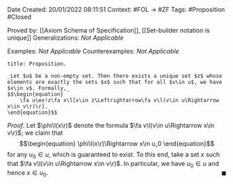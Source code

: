 <br />
<br />

Date Created: 20/01/2022 08:11:51
Context: #FOL $\to$ #ZF
Tags: #Proposition #Closed 

Proved by: [[Axiom Schema of Specification]], [[Set-builder notation is unique]]
Generalizations: _Not Applicable_

Examples: _Not Applicable_
Counterexamples: _Not Applicable_

``` ad-Proposition
title: Proposition.

_Let $u$ be a non-empty set. Then there exists a unique set $z$ whose elements are exactly the sets $x$ such that for all $v\in u$, we have $x\in v$. Formally,_
$$\begin{equation}
    \fa u\ex!z\fa x\l[x\in z\Leftrightarrow\fa v\l(v\in u\Rightarrow x\in v\r)\r].
\end{equation}$$

```

_Proof_. Let $\phi\l(x\r)$ denote the formula $\fa v\l(v\in u\Rightarrow x\in v\r)$; we claim that
$$\begin{equation}
    \phi\l(x\r)\Rightarrow x\in u_0
\end{equation}$$
for any $u_0\in u$, which is guaranteed to exist. To this end, take a set $x$ such that $\fa v\l(v\in u\Rightarrow x\in v\r)$. In particular, we have $u_0\in u$ and hence $x\in u_0$.<span style="float:right;">$\blacksquare$</span>

